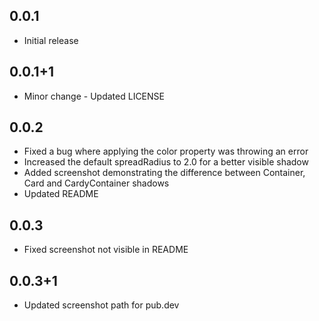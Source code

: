 ## 0.0.1

* Initial release

## 0.0.1+1

* Minor change - Updated LICENSE

## 0.0.2

* Fixed a bug where applying the color property was throwing an error
* Increased the default spreadRadius to 2.0 for a better visible shadow
* Added screenshot demonstrating the difference between Container, Card and CardyContainer shadows
* Updated README

## 0.0.3

* Fixed screenshot not visible in README

## 0.0.3+1

* Updated screenshot path for pub.dev